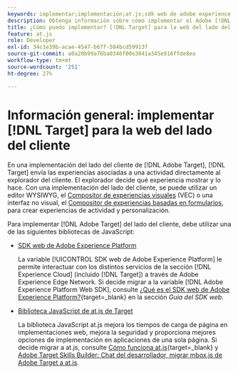 ```yaml
---
keywords: implementar;implementación;at.js;sdk web de adobe experience platform;sdk web de aep
description: Obtenga información sobre cómo implementar el Adobe [!DNL Target] para la web del lado del cliente mediante el SDK web de Adobe Experience Platform (SDK web de AEP) o el [!DNL Target] Biblioteca JavaScript at.js.
title: ¿Cómo puedo implementar? [!DNL Target] para la web del lado del cliente
feature: at.js
role: Developer
exl-id: 34c1e39b-acae-4547-b67f-584bcd59913f
source-git-commit: a0a20b99a76ba0346f00e3841a345e916ffde8ea
workflow-type: tm+mt
source-wordcount: '251'
ht-degree: 27%

---
```


# Información general: implementar [!DNL Target] para la web del lado del cliente

En una implementación del lado del cliente de [!DNL Adobe Target], [!DNL Target] envía las experiencias asociadas a una actividad directamente al explorador del cliente. El explorador decide qué experiencia mostrar y lo hace. Con una implementación del lado del cliente, se puede utilizar un editor WYSIWYG, el [Compositor de experiencias visuales](/help/main/c-experiences/c-visual-experience-composer/visual-experience-composer.md) (VEC) o una interfaz no visual, el [Compositor de experiencias basadas en formularios](/help/main/c-experiences/form-experience-composer.md), para crear experiencias de actividad y personalización.

Para implementar [!DNL Adobe Target] del lado del cliente, debe utilizar una de las siguientes bibliotecas de JavaScript:

* [SDK web de Adobe Experience Platform](https://developer.adobe.com/target/implement/client-side/aep-web-sdk/)

   La variable [!UICONTROL SDK web de Adobe Experience Platform] le permite interactuar con los distintos servicios de la sección [!DNL Experience Cloud] (incluido [!DNL Target]) a través de Adobe Experience Edge Network. Si decide migrar a la variable [!DNL Adobe Experience Platform Web SDK], consulte [¿Qué es el SDK web de Adobe Experience Platform?](https://developer.adobe.com/target/implement/client-side/aep-web-sdk/){target=_blank} en la sección *Guía del SDK web*.

* [Biblioteca JavaScript de at.js de Target](https://developer.adobe.com/target/implement/client-side/atjs/how-atjs-works/how-atjs-works/)

   La biblioteca JavaScript at.js mejora los tiempos de carga de página en implementaciones web, mejora la seguridad y proporciona mejores opciones de implementación en aplicaciones de una sola página. Si decide migrar a at.js, consulte [Cómo funciona at.js](https://developer.adobe.com/target/implement/client-side/atjs/how-atjs-works/how-atjs-works/){target=_blank} y [Adobe Target Skills Builder: Chat del desarrollador, migrar mbox.js de Adobe Target a at.js](https://seminars.adobeconnect.com/ptdo6mfo6qn6/?proto=true).



